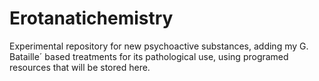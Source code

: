 # Erotanatichemistry
Experimental repository for new psychoactive substances, adding my G. Bataille´ based treatments for its pathological use, using programed resources that will be stored here.
